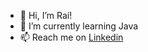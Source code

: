 - 👋 Hi, I’m Raí! 
- 🌱 I’m currently learning Java
- 📫 Reach me on [Linkedin](www.linkedin.com/in/raiviana)

<!---
RaiFViana/RaiFViana is a ✨ special ✨ repository because its `README.md` (this file) appears on your GitHub profile.
You can click the Preview link to take a look at your changes.
--->
